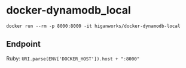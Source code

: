 # docker-dynamodb_local

```
docker run --rm -p 8000:8000 -it higanworks/docker-dynamodb-local
```

## Endpoint

Ruby: `URI.parse(ENV['DOCKER_HOST']).host + ":8000"`
